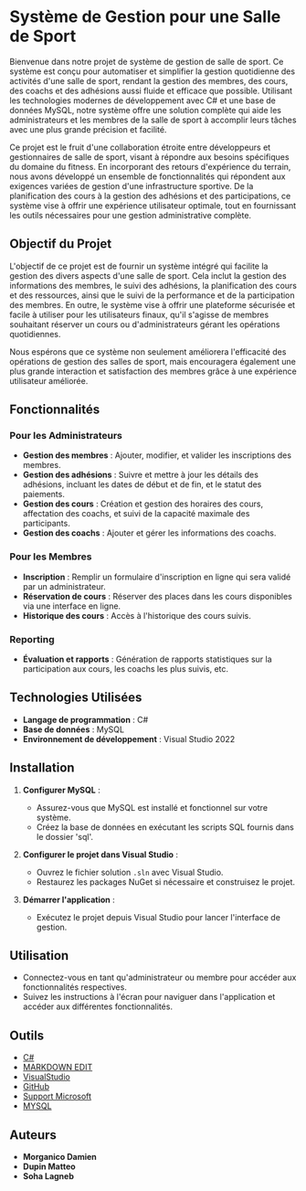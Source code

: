 
# Système de Gestion pour une Salle de Sport
Bienvenue dans notre projet de système de gestion de salle de sport. Ce système est conçu pour automatiser et simplifier la gestion quotidienne des activités d'une salle de sport, rendant la gestion des membres, des cours, des coachs et des adhésions aussi fluide et efficace que possible. Utilisant les technologies modernes de développement avec C# et une base de données MySQL, notre système offre une solution complète qui aide les administrateurs et les membres de la salle de sport à accomplir leurs tâches avec une plus grande précision et facilité.

Ce projet est le fruit d'une collaboration étroite entre développeurs et gestionnaires de salle de sport, visant à répondre aux besoins spécifiques du domaine du fitness. En incorporant des retours d'expérience du terrain, nous avons développé un ensemble de fonctionnalités qui répondent aux exigences variées de gestion d'une infrastructure sportive. De la planification des cours à la gestion des adhésions et des participations, ce système vise à offrir une expérience utilisateur optimale, tout en fournissant les outils nécessaires pour une gestion administrative complète.

## Objectif du Projet
L'objectif de ce projet est de fournir un système intégré qui facilite la gestion des divers aspects d'une salle de sport. Cela inclut la gestion des informations des membres, le suivi des adhésions, la planification des cours et des ressources, ainsi que le suivi de la performance et de la participation des membres. En outre, le système vise à offrir une plateforme sécurisée et facile à utiliser pour les utilisateurs finaux, qu'il s'agisse de membres souhaitant réserver un cours ou d'administrateurs gérant les opérations quotidiennes.

Nous espérons que ce système non seulement améliorera l'efficacité des opérations de gestion des salles de sport, mais encouragera également une plus grande interaction et satisfaction des membres grâce à une expérience utilisateur améliorée.

## Fonctionnalités

### Pour les Administrateurs
- **Gestion des membres** : Ajouter, modifier, et valider les inscriptions des membres.
- **Gestion des adhésions** : Suivre et mettre à jour les détails des adhésions, incluant les dates de début et de fin, et le statut des paiements.
- **Gestion des cours** : Création et gestion des horaires des cours, affectation des coachs, et suivi de la capacité maximale des participants.
- **Gestion des coachs** : Ajouter et gérer les informations des coachs.

### Pour les Membres
- **Inscription** : Remplir un formulaire d'inscription en ligne qui sera validé par un administrateur.
- **Réservation de cours** : Réserver des places dans les cours disponibles via une interface en ligne.
- **Historique des cours** : Accès à l'historique des cours suivis.

### Reporting
- **Évaluation et rapports** : Génération de rapports statistiques sur la participation aux cours, les coachs les plus suivis, etc.

## Technologies Utilisées

- **Langage de programmation** : C#
- **Base de données** : MySQL
- **Environnement de développement** : Visual Studio 2022

## Installation
1. **Configurer MySQL** :
   - Assurez-vous que MySQL est installé et fonctionnel sur votre système.
   - Créez la base de données en exécutant les scripts SQL fournis dans le dossier 'sql'.

2. **Configurer le projet dans Visual Studio** :
   - Ouvrez le fichier solution `.sln` avec Visual Studio.
   - Restaurez les packages NuGet si nécessaire et construisez le projet.

3. **Démarrer l'application** :
   - Exécutez le projet depuis Visual Studio pour lancer l'interface de gestion.

## Utilisation

- Connectez-vous en tant qu'administrateur ou membre pour accéder aux fonctionnalités respectives.
- Suivez les instructions à l'écran pour naviguer dans l'application et accéder aux différentes fonctionnalités.

## Outils
- [C#](<https://fr.wikipedia.org/wiki/C_sharp#:~:text=C%23%20est%20un%20langage%20de,ou%20des%20biblioth%C3%A8ques%20de%20classes.(programming_language)&action=edit&redlink=1>)
- [MARKDOWN EDIT](<https://fr.wikipedia.org/wiki/Markdown>)
- [VisualStudio](https://visualstudio.microsoft.com/fr/downloads/)
- [GitHub](https://desktop.github.com/)
- [Support Microsoft](https://learn.microsoft.com/fr-fr/dotnet/csharp/)
- [MYSQL](<https://fr.wikipedia.org/wiki/MySQL>)
## Auteurs

- **Morganico Damien**
- **Dupin Matteo**
- **Soha Lagneb**
